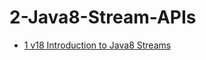 # 2-Java8-Stream-APIs

- [1 v18 Introduction to Java8 Streams](https://github.com/pawanmandhan/2-Java8-Stream-APIs/tree/master/src/main/java/com/v18)


